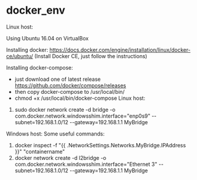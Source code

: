 # docker_env
Linux host:

Using Ubuntu 16.04 on VirtualBox

Installing docker: https://docs.docker.com/engine/installation/linux/docker-ce/ubuntu/ (Install Docker CE, just follow the instructions)

Installing docker-compose: 
  - just download one of latest release https://github.com/docker/compose/releases 
  - then copy docker-compose to /usr/local/bin/
  - chmod +x /usr/local/bin/docker-compose
Linux host:
1. sudo docker network create -d bridge -o com.docker.network.windowsshim.interface="enp0s9" --subnet=192.168.1.0/12 --gateway=192.168.1.1 MyBridge

Windows host:
Some useful commands:
1. docker inspect -f "{{ .NetworkSettings.Networks.MyBridge.IPAddress }}" "containername"
2. docker network create -d l2bridge  -o com.docker.network.windowsshim.interface="Ethernet 3" --subnet=192.168.1.0/12 --gateway=192.168.1.1 MyBridge
